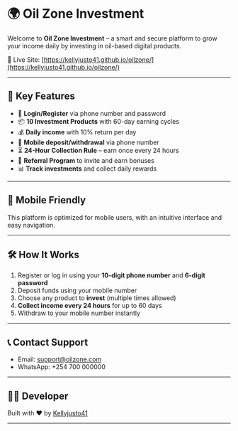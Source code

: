 # 🌍 Oil Zone Investment

Welcome to **Oil Zone Investment** – a smart and secure platform to grow your income daily by investing in oil-based digital products.

🚀 Live Site: [https://kellyjusto41.github.io/oilzone/](https://kellyjusto41.github.io/oilzone/)

---

## 💼 Key Features

- 🔐 **Login/Register** via phone number and password
- 📦 **10 Investment Products** with 60-day earning cycles
- 💰 **Daily income** with 10% return per day
- 📲 **Mobile deposit/withdrawal** via phone number
- ⏳ **24-Hour Collection Rule** – earn once every 24 hours
- 🎯 **Referral Program** to invite and earn bonuses
- 📊 **Track investments** and collect daily rewards

---

## 📱 Mobile Friendly

This platform is optimized for mobile users, with an intuitive interface and easy navigation.

---

## 🛠 How It Works

1. Register or log in using your **10-digit phone number** and **6-digit password**
2. Deposit funds using your mobile number
3. Choose any product to **invest** (multiple times allowed)
4. **Collect income every 24 hours** for up to 60 days
5. Withdraw to your mobile number instantly

---

## 📞 Contact Support

- Email: support@oilzone.com  
- WhatsApp: +254 700 000000

---

## 🧑‍💻 Developer

Built with ❤️ by [Kellyjusto41](https://github.com/Kellyjusto41)

---
